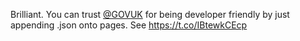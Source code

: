Brilliant. You can trust <a href="http://twitter.com/GOVUK">@GOVUK</a> for being developer friendly by just appending .json onto pages. See <a href="https://t.co/IBtewkCEcp">https://t.co/IBtewkCEcp</a>